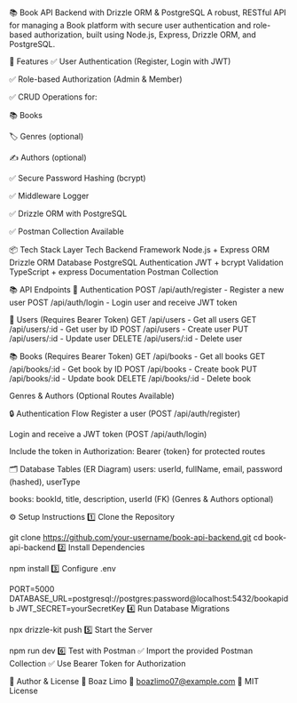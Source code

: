 📚 Book API Backend with Drizzle ORM & PostgreSQL
A robust, RESTful API for managing a Book platform with secure user authentication and role-based authorization, built using Node.js, Express, Drizzle ORM, and PostgreSQL.

🚀 Features
✅ User Authentication (Register, Login with JWT)

✅ Role-based Authorization (Admin & Member)

✅ CRUD Operations for:

📚 Books

🏷️ Genres (optional)

✍️ Authors (optional)

✅ Secure Password Hashing (bcrypt)

✅ Middleware Logger

✅ Drizzle ORM with PostgreSQL

✅ Postman Collection Available

📦 Tech Stack
Layer	Tech
Backend Framework	Node.js + Express
ORM	Drizzle ORM
Database	PostgreSQL
Authentication	JWT + bcrypt
Validation	TypeScript + express
Documentation	Postman Collection

📚 API Endpoints
🔑 Authentication
POST /api/auth/register - Register a new user
POST /api/auth/login - Login user and receive JWT token

👤 Users (Requires Bearer Token)
GET /api/users - Get all users
GET /api/users/:id - Get user by ID
POST /api/users - Create user
PUT /api/users/:id - Update user
DELETE /api/users/:id - Delete user

📚 Books (Requires Bearer Token)
GET /api/books - Get all books
GET /api/books/:id - Get book by ID
POST /api/books - Create book
PUT /api/books/:id - Update book
DELETE /api/books/:id - Delete book

Genres & Authors (Optional Routes Available)

🔒 Authentication Flow
Register a user (POST /api/auth/register)

Login and receive a JWT token (POST /api/auth/login)

Include the token in Authorization: Bearer {token} for protected routes

🗂 Database Tables (ER Diagram)
users: userId, fullName, email, password (hashed), userType

books: bookId, title, description, userId (FK)
(Genres & Authors optional)

⚙️ Setup Instructions
1️⃣ Clone the Repository



git clone https://github.com/your-username/book-api-backend.git
cd book-api-backend
2️⃣ Install Dependencies


npm install
3️⃣ Configure .env


PORT=5000
DATABASE_URL=postgresql://postgres:password@localhost:5432/bookapidb
JWT_SECRET=yourSecretKey
4️⃣ Run Database Migrations


npx drizzle-kit push
5️⃣ Start the Server


npm run dev
6️⃣ Test with Postman
✅ Import the provided Postman Collection
✅ Use Bearer Token for Authorization

🌟 Author & License
👤 Boaz Limo
📧 boazlimo07@example.com
📜 MIT License

